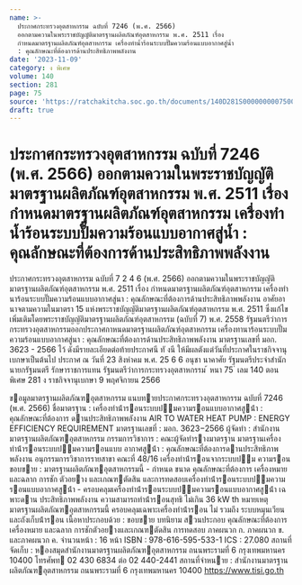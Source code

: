 ```yaml
---
name: >-
  ประกาศกระทรวงอุตสาหกรรม ฉบับที่ 7246 (พ.ศ. 2566)
  ออกตามความในพระราชบัญญัติมาตรฐานผลิตภัณฑ์อุตสาหกรรม พ.ศ. 2511 เรื่อง
  กำหนดมาตรฐานผลิตภัณฑ์อุตสาหกรรม เครื่องทำน้ำร้อนระบบปั๊มความร้อนแบบอากาศสู่น้ำ
  : คุณลักษณะที่ต้องการด้านประสิทธิภาพพลังงาน
date: '2023-11-09'
category: ง พิเศษ
volume: 140
section: 281
page: 75
source: 'https://ratchakitcha.soc.go.th/documents/140D281S0000000007500.pdf'
draft: true
---
```


# ประกาศกระทรวงอุตสาหกรรม ฉบับที่ 7246 (พ.ศ. 2566) ออกตามความในพระราชบัญญัติมาตรฐานผลิตภัณฑ์อุตสาหกรรม พ.ศ. 2511 เรื่อง กำหนดมาตรฐานผลิตภัณฑ์อุตสาหกรรม เครื่องทำน้ำร้อนระบบปั๊มความร้อนแบบอากาศสู่น้ำ : คุณลักษณะที่ต้องการด้านประสิทธิภาพพลังงาน

ประกาศกระทรวงอุตสาหกรรม ฉบับที่ 7 2 4 6 (พ.ศ. 2566) ออกตามความในพระราชบัญญัติมาตรฐานผลิตภัณฑ์อุตสาหกรรม พ.ศ. 2511 เรื่อง กำหนดมาตรฐานผลิตภัณฑ์อุตสาหกรรม เครื่องทำนาร้อนระบบปั๊มความร้อนแบบอากาศสู่นา : คุณลักษณะที่ต้องการด้านประสิทธิภาพพลังงาน อาศัยอานาจตามความในมาตรา 15 แห่งพระราชบัญญัติมาตรฐานผลิตภัณฑ์อุตสาหกรรม พ.ศ. 2511 ซึ่งแก้ไขเพิ่มเติมโดยพระราชบัญญัติมาตรฐานผลิตภัณฑ์อุตสาหกรรม (ฉบับที่ 7) พ.ศ. 2558 รัฐมนตรีว่าการกระทรวงอุตสาหกรรมออกประกาศกาหนดมาตรฐานผลิตภัณฑ์อุตสาหกรรม เครื่องทานาร้อนระบบปั๊มความร้อนแบบอากาศสู่นา : คุณลักษณะที่ต้องการด้านประสิทธิภาพพลังงาน มาตรฐานเลขที่ มอก. 3623 - 2566 ไว้ ดังมีรายละเอียดต่อท้ายประกาศนี ทั งนี ให้มีผลตังแต่วันที่ประกาศในราชกิจจานุเบกษาเป็นต้นไป ประกาศ ณ วันที่ 23 สิงหำคม พ.ศ. 25 6 6 อนุชา นาคาศัย รัฐมนตรีประจำสำนักนายกรัฐมนตรี รักษาราชการแทน รัฐมนตรีว่าการกระทรวงอุตสาหกรรม ้ หนา 75 ่ เลม 140 ตอนพิเศษ 281 ง ราชกิจจานุเบกษา 9 พฤศจิกายน 2566

ขอมูลมาตรฐานผลิตภัณฑอุตสาหกรรม แนบทายประกาศกระทรวงอุตสาหกรรม ฉบับที่ 7246 (พ.ศ. 2566) ชื่อมาตรฐาน : เครื่องทําน้ํารอนระบบปมความรอนแบบอากาศสูน้ํา : คุณลักษณะที่ต้องการ ดานประสิทธิภาพพลังงาน AIR TO WATER HEAT PUMP : ENERGY EFFICIENCY REQUIREMENT มาตรฐานเลขที่ : มอก. 3623−2566 ผู้จัดทํา : สํานักงานมาตรฐานผลิตภัณฑอุตสาหกรรม กรรมการวิชาการ : คณะผู้จัดทํารางมาตรฐาน มาตรฐานเครื่องทําน้ํารอนระบบปมความรอนแบบ อากาศสูน้ํา : คุณลักษณะที่ต้องการดานประสิทธิภาพพลังงาน อนุกรรมการวิชาการรายสาขา คณะที่ 48/16 เครื่องทําน้ํารอนจากระบบปม ความรอน ขอบขาย : มาตรฐานผลิตภัณฑอุตสาหกรรมนี้ - กําหนด ขนาด คุณลักษณะที่ต้องการ เครื่องหมาย และฉลาก การชัก ตัวอยาง และเกณฑตัดสิน และการทดสอบเครื่องทําน้ํารอนระบบปมความ รอนแบบอากาศสูน้ํา - ครอบคลุมเครื่องทําน้ํารอนระบบปมความรอนแบบอากาศสูน้ํา เฉพาะดาน ประสิทธิภาพพลังงาน ความสามารถทําน้ํารอนสุทธิ ไม่เกิน 36 kW th หมายเหตุ มาตรฐานผลิตภัณฑอุตสาหกรรมนี้ ครอบคลุมเฉพาะเครื่องทําน้ํารอน ไม่ รวมถึง ระบบหมุนเวียน และถังเก็บน้ํารอน เนื้อหาประกอบด้วย : ขอบขาย บทนิยาม สวนประกอบ คุณลักษณะที่ต้องการ เครื่องหมาย และฉลาก การชักตัวอยางและเกณฑตัดสิน การทดสอบ ภาคผนวก ก. ภาคผนวก ข. และภาคผนวก ค. จํานวนหน้า : 16 หน้า ISBN : 978-616-595-533-1 ICS : 27.080 สถานที่ จัดเก็บ : หองสมุดสํานักงานมาตรฐานผลิตภัณฑอุตสาหกรรม ถนนพระรามที่ 6 กรุงเทพมหานคร 10400 โทรศัพท 02 430 6834 ต่อ 02 440-2441 สถานที่จําหนาย : สํานักงานมาตรฐานผลิตภัณฑอุตสาหกรรม ถนนพระรามที่ 6 กรุงเทพมหานคร 10400 https://www.tisi.go.th

